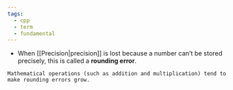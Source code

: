 ```yaml
---
tags:
  - cpp
  - term
  - fundamental
---
```


- When [[Precision|precision]] is lost because a number can’t be stored precisely, this is called a **rounding error**.

```ad-warning
Mathematical operations (such as addition and multiplication) tend to make rounding errors grow.
```